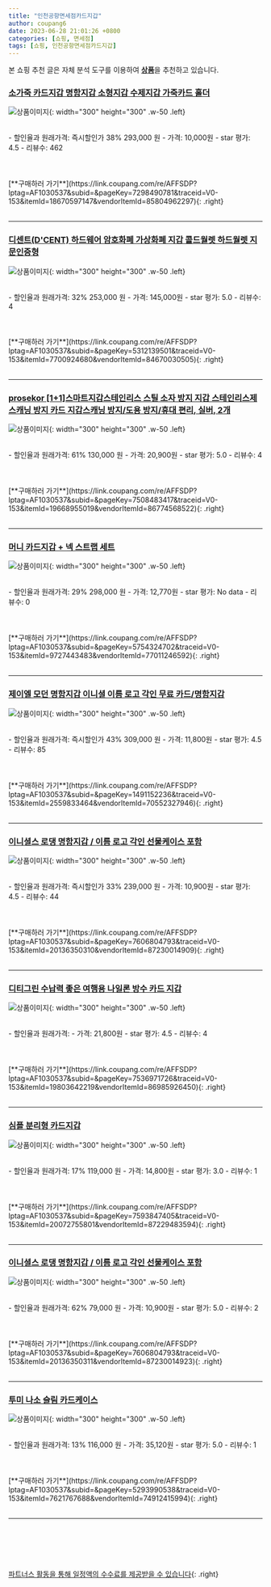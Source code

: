 ```yaml
---
title: "인천공항면세점카드지갑"
author: coupang6
date: 2023-06-28 21:01:26 +0800
categories: [쇼핑, 면세점]
tags: [쇼핑, 인천공항면세점카드지갑]
---
```


본 쇼핑 추천 글은 자체 분석 도구를 이용하여 [**상품**](https://link.coupang.com/a/bao1ui)을 추천하고 있습니다.

### [소가죽 카드지갑 명함지갑 소형지갑 수제지갑 가죽카드 홀더](https://link.coupang.com/re/AFFSDP?lptag=AF1030537&subid=&pageKey=7298490781&traceid=V0-153&itemId=18670597147&vendorItemId=85804962297)

![상품이미지](https://thumbnail10.coupangcdn.com/thumbnails/remote/230x230ex/image/vendor_inventory/418a/4b33e09fc626db81e55dafce2876b714014c19c82424c619c746c70abf7c.JPG){: width="300" height="300" .w-50 .left}


<br>
- 할인율과 원래가격: 즉시할인가 38%  293,000   원
- 가격: 10,000원
- star 평가: 4.5
- 리뷰수: 462
<br>
<br>
<br>
<br>
[**구매하러 가기**](https://link.coupang.com/re/AFFSDP?lptag=AF1030537&subid=&pageKey=7298490781&traceid=V0-153&itemId=18670597147&vendorItemId=85804962297){: .right}
<br>
<br>

---

### [디센트(D'CENT) 하드웨어 암호화폐 가상화폐 지갑 콜드월렛 하드월렛 지문인증형](https://link.coupang.com/re/AFFSDP?lptag=AF1030537&subid=&pageKey=5312139501&traceid=V0-153&itemId=7700924680&vendorItemId=84670030505)

![상품이미지](https://thumbnail8.coupangcdn.com/thumbnails/remote/230x230ex/image/vendor_inventory/ea3e/a3b19d270f42ea981d1ae11a4c32b0b5cfb6364e768f371f24e7e0b08aff.png){: width="300" height="300" .w-50 .left}


<br>
- 할인율과 원래가격: 32%  253,000   원
- 가격: 145,000원
- star 평가: 5.0
- 리뷰수: 4
<br>
<br>
<br>
<br>
[**구매하러 가기**](https://link.coupang.com/re/AFFSDP?lptag=AF1030537&subid=&pageKey=5312139501&traceid=V0-153&itemId=7700924680&vendorItemId=84670030505){: .right}
<br>
<br>

---

### [prosekor [1+1]스마트지갑스테인리스 스틸 소자 방지 지갑 스테인리스제스캐닝 방지 카드 지갑스캐닝 방지/도용 방지/휴대 편리, 실버, 2개](https://link.coupang.com/re/AFFSDP?lptag=AF1030537&subid=&pageKey=7508483417&traceid=V0-153&itemId=19668955019&vendorItemId=86774568522)

![상품이미지](https://thumbnail7.coupangcdn.com/thumbnails/remote/230x230ex/image/vendor_inventory/bde5/607738c3321400562562d99e8f19e294899c88c2fd409673a572a88d26cd.png){: width="300" height="300" .w-50 .left}


<br>
- 할인율과 원래가격: 61%  130,000   원
- 가격: 20,900원
- star 평가: 5.0
- 리뷰수: 4
<br>
<br>
<br>
<br>
[**구매하러 가기**](https://link.coupang.com/re/AFFSDP?lptag=AF1030537&subid=&pageKey=7508483417&traceid=V0-153&itemId=19668955019&vendorItemId=86774568522){: .right}
<br>
<br>

---

### [머니 카드지갑 + 넥 스트랩 세트](https://link.coupang.com/re/AFFSDP?lptag=AF1030537&subid=&pageKey=5754324702&traceid=V0-153&itemId=9727443483&vendorItemId=77011246592)

![상품이미지](https://thumbnail7.coupangcdn.com/thumbnails/remote/230x230ex/image/retail/images/4433437399282128-fb562001-5843-4333-9926-e4709be4403e.jpg){: width="300" height="300" .w-50 .left}


<br>
- 할인율과 원래가격: 29%  298,000   원
- 가격: 12,770원
- star 평가: No data
- 리뷰수: 0
<br>
<br>
<br>
<br>
[**구매하러 가기**](https://link.coupang.com/re/AFFSDP?lptag=AF1030537&subid=&pageKey=5754324702&traceid=V0-153&itemId=9727443483&vendorItemId=77011246592){: .right}
<br>
<br>

---

### [제이엘 모던 명함지갑 이니셜 이름 로고 각인 무료 카드/명함지갑](https://link.coupang.com/re/AFFSDP?lptag=AF1030537&subid=&pageKey=1491152236&traceid=V0-153&itemId=2559833464&vendorItemId=70552327946)

![상품이미지](https://thumbnail7.coupangcdn.com/thumbnails/remote/230x230ex/image/vendor_inventory/b391/36e5fdc8256b96333d8ccec1e045d7355adff15a81ef68eccfaefe567996.jpg){: width="300" height="300" .w-50 .left}


<br>
- 할인율과 원래가격: 즉시할인가 43%  309,000   원
- 가격: 11,800원
- star 평가: 4.5
- 리뷰수: 85
<br>
<br>
<br>
<br>
[**구매하러 가기**](https://link.coupang.com/re/AFFSDP?lptag=AF1030537&subid=&pageKey=1491152236&traceid=V0-153&itemId=2559833464&vendorItemId=70552327946){: .right}
<br>
<br>

---

### [이니셜스 로댕 명함지갑 / 이름 로고 각인 선물케이스 포함](https://link.coupang.com/re/AFFSDP?lptag=AF1030537&subid=&pageKey=7606804793&traceid=V0-153&itemId=20136350310&vendorItemId=87230014909)

![상품이미지](https://thumbnail9.coupangcdn.com/thumbnails/remote/230x230ex/image/vendor_inventory/c7b8/ba79cc268e311a747bf7380a143161c89ffe5ce3847be8e3d5a4c1be5620.jpg){: width="300" height="300" .w-50 .left}


<br>
- 할인율과 원래가격: 즉시할인가 33%  239,000   원
- 가격: 10,900원
- star 평가: 4.5
- 리뷰수: 44
<br>
<br>
<br>
<br>
[**구매하러 가기**](https://link.coupang.com/re/AFFSDP?lptag=AF1030537&subid=&pageKey=7606804793&traceid=V0-153&itemId=20136350310&vendorItemId=87230014909){: .right}
<br>
<br>

---

### [디티그린 수납력 좋은 여행용 나일론 방수 카드 지갑](https://link.coupang.com/re/AFFSDP?lptag=AF1030537&subid=&pageKey=7536971726&traceid=V0-153&itemId=19803642219&vendorItemId=86985926450)

![상품이미지](https://thumbnail7.coupangcdn.com/thumbnails/remote/230x230ex/image/vendor_inventory/ba0d/b858f0e8bc235b8dd0b17ecd0793f9c2ac75e8fbbfd54e11d42cf5d31803.jpg){: width="300" height="300" .w-50 .left}


<br>
- 할인율과 원래가격: 
- 가격: 21,800원
- star 평가: 4.5
- 리뷰수: 4
<br>
<br>
<br>
<br>
[**구매하러 가기**](https://link.coupang.com/re/AFFSDP?lptag=AF1030537&subid=&pageKey=7536971726&traceid=V0-153&itemId=19803642219&vendorItemId=86985926450){: .right}
<br>
<br>

---

### [심플 분리형 카드지갑](https://link.coupang.com/re/AFFSDP?lptag=AF1030537&subid=&pageKey=7593847405&traceid=V0-153&itemId=20072755801&vendorItemId=87229483594)

![상품이미지](https://thumbnail7.coupangcdn.com/thumbnails/remote/230x230ex/image/vendor_inventory/9216/a7501d9820a718e89a8560d14a0141995551d761b94d69ac80e2f876abcf.jpg){: width="300" height="300" .w-50 .left}


<br>
- 할인율과 원래가격: 17%  119,000   원
- 가격: 14,800원
- star 평가: 3.0
- 리뷰수: 1
<br>
<br>
<br>
<br>
[**구매하러 가기**](https://link.coupang.com/re/AFFSDP?lptag=AF1030537&subid=&pageKey=7593847405&traceid=V0-153&itemId=20072755801&vendorItemId=87229483594){: .right}
<br>
<br>

---

### [이니셜스 로댕 명함지갑 / 이름 로고 각인 선물케이스 포함](https://link.coupang.com/re/AFFSDP?lptag=AF1030537&subid=&pageKey=7606804793&traceid=V0-153&itemId=20136350311&vendorItemId=87230014923)

![상품이미지](https://thumbnail7.coupangcdn.com/thumbnails/remote/230x230ex/image/vendor_inventory/38c8/56c5d5da6901c028dcd42eceefcd16295a9b00a78b15283fc51589e9097e.jpg){: width="300" height="300" .w-50 .left}


<br>
- 할인율과 원래가격: 62%  79,000   원
- 가격: 10,900원
- star 평가: 5.0
- 리뷰수: 2
<br>
<br>
<br>
<br>
[**구매하러 가기**](https://link.coupang.com/re/AFFSDP?lptag=AF1030537&subid=&pageKey=7606804793&traceid=V0-153&itemId=20136350311&vendorItemId=87230014923){: .right}
<br>
<br>

---

### [투미 나소 슬림 카드케이스](https://link.coupang.com/re/AFFSDP?lptag=AF1030537&subid=&pageKey=5293990538&traceid=V0-153&itemId=7621767688&vendorItemId=74912415994)

![상품이미지](https://thumbnail10.coupangcdn.com/thumbnails/remote/230x230ex/image/retail/images/750244274219267-9971adea-a018-4392-9bd0-60f176cd5571.jpg){: width="300" height="300" .w-50 .left}


<br>
- 할인율과 원래가격: 13%  116,000   원
- 가격: 35,120원
- star 평가: 5.0
- 리뷰수: 1
<br>
<br>
<br>
<br>
[**구매하러 가기**](https://link.coupang.com/re/AFFSDP?lptag=AF1030537&subid=&pageKey=5293990538&traceid=V0-153&itemId=7621767688&vendorItemId=74912415994){: .right}
<br>
<br>

---
<br><br><br><br><br> [파트너스 활동을 통해 일정액의 수수료를 제공받을 수 있습니다](https://link.coupang.com/a/bao1ui){: .right}